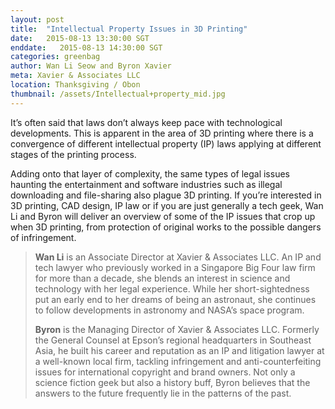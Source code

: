 ```yaml
---
layout: post
title:  "Intellectual Property Issues in 3D Printing"
date:   2015-08-13 13:30:00 SGT
enddate:   2015-08-13 14:30:00 SGT
categories: greenbag
author: Wan Li Seow and Byron Xavier
meta: Xavier & Associates LLC
location: Thanksgiving / Obon
thumbnail: /assets/Intellectual+property_mid.jpg
---
```


It’s often said that laws don’t always keep pace with technological developments.  This is apparent in the area of 3D printing where there is a convergence of different intellectual property (IP) laws applying at different stages of the printing process.

Adding onto that layer of complexity, the same types of legal issues haunting the entertainment and software industries such as illegal downloading and file-sharing also plague 3D printing.  If you’re interested in 3D printing, CAD design, IP law or if you are just generally a tech geek, Wan Li and Byron will deliver an overview of some of the IP issues that crop up when 3D printing, from protection of original works to the possible dangers of infringement.

> __Wan Li__ is an Associate Director at Xavier & Associates LLC.  An IP and tech lawyer who previously worked in a Singapore Big Four law firm for more than a decade, she blends an interest in science and technology with her legal experience.  While her short-sightedness put an early end to her dreams of being an astronaut, she continues to follow developments in astronomy and NASA’s space program.
>
> __Byron__ is the Managing Director of Xavier & Associates LLC.  Formerly the General Counsel at Epson’s regional headquarters in Southeast Asia, he built his career and reputation as an IP and litigation lawyer at a well-known local firm, tackling infringement and anti-counterfeiting issues for international copyright and brand owners.  Not only a science fiction geek but also a history buff, Byron believes that the answers to the future frequently lie in the patterns of the past.

